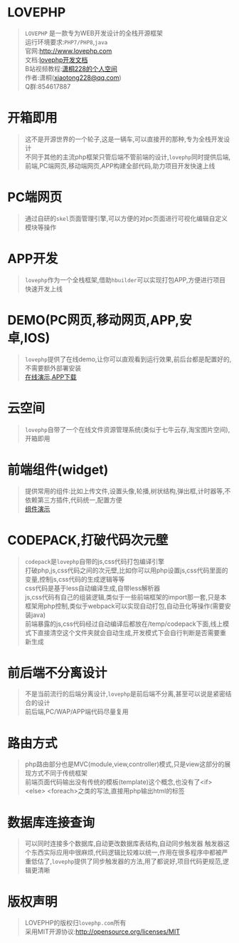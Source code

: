 

#  LOVEPHP

> `LOVEPHP` 是一款专为WEB开发设计的全栈开源框架  
> 运行环境要求:`PHP7/PHP8`,`java`  
> 官网:<a href="http://www.lovephp.com" target=_blank>http://www.lovephp.com</a>  
> 文档:<a href="http://www.lovephp.com/doc" target=_blank>lovephp开发文档</a>  
> B站视频教程:<a href="https://space.bilibili.com/4466712" target=_blank>潇桐228的个人空间</a>  
> 作者:潇桐(xiaotong228@qq.com)  
> Q群:854617887

# 开箱即用
> 这不是开源世界的一个轮子,这是一辆车,可以直接开的那种,专为全栈开发设计  
> 不同于其他的主流php框架只管后端不管前端的设计,`lovephp`同时提供后端,前端,PC端网页,移动端网页,APP构建全部代码,助力项目开发快速上线

# PC端网页
> 通过自研的`skel`页面管理引擎,可以方便的对pc页面进行可视化编辑自定义模块等操作

# APP开发
> `lovephp`作为一个全栈框架,借助`hbuilder`可以实现打包APP,方便进行项目快速开发上线

# DEMO(PC网页,移动网页,APP,安卓,IOS)
> `lovephp`提供了在线demo,让你可以直观看到运行效果,前后台都是配置好的,不需要额外部署安装  
> <a target=_blank href="http://www.lovephp.com/doc/demo">在线演示,APP下载</a>

# 云空间
> `lovephp`自带了一个在线文件资源管理系统(类似于七牛云存,淘宝图片空间),开箱即用

# 前端组件(widget)
> 提供常用的组件:比如上传文件,设置头像,轮播,树状结构,弹出框,计时器等,不依赖第三方插件,代码统一,配置方便  
> <a target=_blank href="http://lovephp.onlinehost.lovephp.com/example">组件演示</a>

# CODEPACK,打破代码次元壁
> `codepack`是`lovephp`自带的js,css代码打包编译引擎  
> 打破php,js,css代码之间的次元壁,比如你可以用php设置js,css代码里面的变量,控制js,css代码的生成逻辑等等  
> css代码是基于less自动编译生成,自带less解析器  
> js,css代码有自己的组装逻辑,类似于一些前端框架的import那一套,只是本框架用php控制,类似于webpack可以实现自动打包,自动丑化等操作(需要安装java)  
> 前端暴露的js,css代码经过自动编译后都放在/temp/codepack下面,线上模式下直接清空这个文件夹就会自动生成,开发模式下会自行判断是否需要重新生成

# 前后端不分离设计
> 不是当前流行的后端分离设计,`lovephp`是前后端不分离,甚至可以说是紧密结合的设计  
> 前后端,PC/WAP/APP端代码尽量复用

# 路由方式
> php路由部分也是MVC(module,view,controller)模式,只是view这部分的展现方式不同于传统框架  
> 前端页面代码输出没有传统的模板(template)这个概念,也没有了\<if> \<else> \<foreach>之类的写法,直接用php输出html的标签


# 数据库连接查询
> 可以同时连接多个数据库,自动更改数据库表结构,自动同步触发器
> 触发器这个东西实际应用中很麻烦,代码逻辑比较难以统一,作用在很多程序中都被严重低估了,`lovephp`提供了同步触发器的方法,用了都说好,项目代码更规范,逻辑更清晰


# 版权声明
> LOVEPHP的版权归`lovephp.com`所有  
> 采用MIT开源协议:<a href="http://opensource.org/licenses/MIT" target=_blank>http://opensource.org/licenses/MIT</a>

